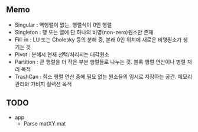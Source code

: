 ## Memo
* Singular : 역행렬이 없는, 행렬식이 0인 행렬
* Singleton : 행 또는 열에 단 하나의 비영(non-zero)원소만 존재
* Fill-in : LU 또는 Cholesky 등의 분해 중, 본래 0인 위치에 새로운 비영원소가 생기는 것
* Pivot : 분해시 현재 선택/처리되는 대각원소
* Partition : 큰 행렬을 더 작은 부분 행렬들로 나누는 것. 블록 행렬 연산이나 병렬 처리 목적
* TrashCan : 희소 행렬 연산 중에 필요 없는 원소들의 임시로 저장하는 공간. 메모리 관리와 가비지 컬렉션 목적

## TODO
* app
    * Parse matXY.mat
